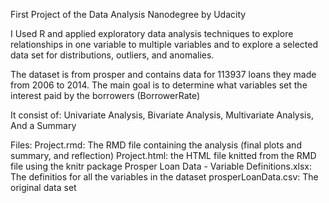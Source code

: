 First Project of the Data Analysis Nanodegree by Udacity

I Used R and applied exploratory data analysis techniques to explore relationships in one variable to multiple variables
and to explore a selected data set for distributions, outliers, and anomalies.

The dataset is from prosper and contains data for 113937 loans they made from 2006 to 2014. 
The main goal is to determine what variables set the interest paid by the borrowers (BorrowerRate)

It consist of:
Univariate Analysis,
Bivariate Analysis,
Multivariate Analysis,
And a Summary

Files: 
Project.rmd: The RMD file containing the analysis (final plots and summary, and reflection)
Project.html: the HTML file knitted from the RMD file using the knitr package
Prosper Loan Data - Variable Definitions.xlsx: The definitios for all the variables in the dataset
prosperLoanData.csv: The original data set
